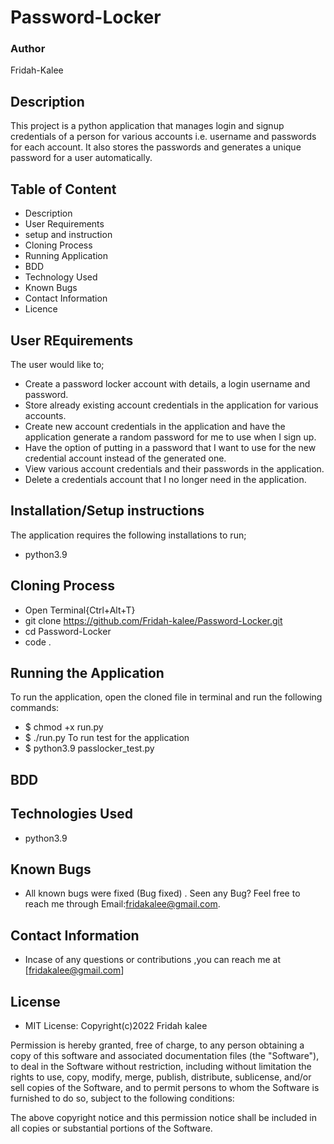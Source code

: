 # Password-Locker
### Author
Fridah-Kalee
## Description
This project is a python application that manages login and signup credentials of a person for various accounts i.e. username and passwords for each account. It also stores the passwords and generates a unique password for a user automatically.
## Table of Content
* Description
* User Requirements
* setup and instruction
* Cloning Process
* Running Application
* BDD
* Technology Used
* Known Bugs
* Contact Information
* Licence
 

## User REquirements
The user would like to;
* Create a password locker account with details, a login username and password.
* Store already existing account credentials in the application for various accounts.
* Create new account credentials in the application and have the application generate a random password for me to use when I sign up.
* Have the option of putting in a password that I want to use for the new credential account instead of the generated one.
* View various account credentials and their passwords in the application.
* Delete a credentials account that I no longer need in the application.
## Installation/Setup instructions
The application requires the following installations to run;
* python3.9
## Cloning Process
* Open Terminal{Ctrl+Alt+T}
* git clone https://github.com/Fridah-kalee/Password-Locker.git
* cd Password-Locker
* code .
## Running the Application
To run the application, open the cloned file in terminal and run the following commands:
   * $ chmod +x run.py
   * $ ./run.py
To run test for the application 
   * $ python3.9 passlocker_test.py 
## BDD


## Technologies Used
* python3.9
## Known Bugs
* All known bugs were fixed (Bug fixed) . Seen any Bug? Feel free to reach me through Email:fridakalee@gmail.com.
## Contact Information
* Incase of any questions or contributions ,you can reach me at [fridakalee@gmail.com]
## License
* MIT License:
Copyright(c)2022 Fridah kalee

Permission is hereby granted, free of charge, to any person obtaining a copy of this software and associated documentation files (the "Software"), to deal in the Software without restriction, including without limitation the rights to use, copy, modify, merge, publish, distribute, sublicense, and/or sell copies of the Software, and to permit persons to whom the Software is furnished to do so, subject to the following conditions:

The above copyright notice and this permission notice shall be included in all copies or substantial portions of the Software.

